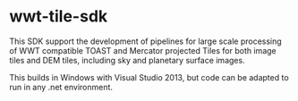 # wwt-tile-sdk
This SDK support the development of pipelines for large scale processing of WWT compatible TOAST and Mercator projected Tiles for both image tiles and DEM tiles, including sky and planetary surface images.

This builds in Windows with Visual Studio 2013, but code can be adapted to run in any .net environment.
